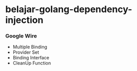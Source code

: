 # belajar-golang-dependency-injection

### Google Wire

- Multiple Binding
- Provider Set
- Binding Interface
- CleanUp Function
